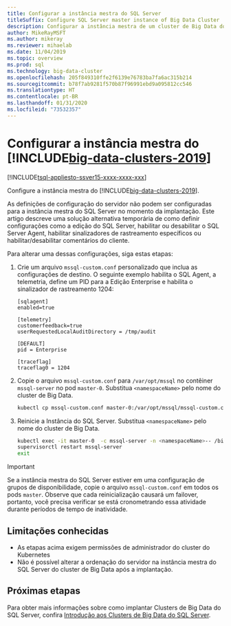 ```yaml
---
title: Configurar a instância mestra do SQL Server
titleSuffix: Configure SQL Server master instance of Big Data Cluster
description: Configurar a instância mestra de um cluster de Big Data do SQL Server
author: MikeRayMSFT
ms.author: mikeray
ms.reviewer: mihaelab
ms.date: 11/04/2019
ms.topic: overview
ms.prod: sql
ms.technology: big-data-cluster
ms.openlocfilehash: 205f849310ffe2f6139e76783ba7fa6ac315b214
ms.sourcegitcommit: b78f7ab9281f570b87f96991ebd9a095812cc546
ms.translationtype: HT
ms.contentlocale: pt-BR
ms.lasthandoff: 01/31/2020
ms.locfileid: "73532357"
---
```

# <a name="configure-master-instance-of-includebig-data-clusters-2019includesssbigdataclusters-ss-novermd"></a>Configurar a instância mestra do [!INCLUDE[big-data-clusters-2019](../includes/ssbigdataclusters-ss-nover.md)]

[!INCLUDE[tsql-appliesto-ssver15-xxxx-xxxx-xxx](../includes/tsql-appliesto-ssver15-xxxx-xxxx-xxx.md)]

Configure a instância mestra do [!INCLUDE[big-data-clusters-2019](../includes/ssbigdataclusters-ss-nover.md)].

As definições de configuração do servidor não podem ser configuradas para a instância mestra do SQL Server no momento da implantação. Este artigo descreve uma solução alternativa temporária de como definir configurações como a edição do SQL Server, habilitar ou desabilitar o SQL Server Agent, habilitar sinalizadores de rastreamento específicos ou habilitar/desabilitar comentários do cliente.

Para alterar uma dessas configurações, siga estas etapas:

1. Crie um arquivo `mssql-custom.conf` personalizado que inclua as configurações de destino. O seguinte exemplo habilita o SQL Agent, a telemetria, define um PID para a Edição Enterprise e habilita o sinalizador de rastreamento 1204:

   ```
   [sqlagent]
   enabled=true
   
   [telemetry]
   customerfeedback=true
   userRequestedLocalAuditDirectory = /tmp/audit

   [DEFAULT]
   pid = Enterprise

   [traceflag]
   traceflag0 = 1204
   ```

1. Copie o arquivo `mssql-custom.conf` para `/var/opt/mssql` no contêiner `mssql-server` no pod `master-0`. Substitua `<namespaceName>` pelo nome do cluster de Big Data.

   ```bash
   kubectl cp mssql-custom.conf master-0:/var/opt/mssql/mssql-custom.conf -c mssql-server -n <namespaceName>
   ```

1. Reinicie a Instância do SQL Server.  Substitua `<namespaceName>` pelo nome do cluster de Big Data.

   ```bash
   kubectl exec -it master-0  -c mssql-server -n <namespaceName>-- /bin/bash
   supervisorctl restart mssql-server
   exit
   ```

> [!IMPORTANT]
> Se a instância mestra do SQL Server estiver em uma configuração de grupos de disponibilidade, copie o arquivo `mssql-custom.conf` em todos os pods `master`. Observe que cada reinicialização causará um failover, portanto, você precisa verificar se está cronometrando essa atividade durante períodos de tempo de inatividade.

## <a name="known-limitations"></a>Limitações conhecidas

- As etapas acima exigem permissões de administrador do cluster do Kubernetes
- Não é possível alterar a ordenação do servidor na instância mestra do SQL Server do cluster de Big Data após a implantação.

## <a name="next-steps"></a>Próximas etapas

Para obter mais informações sobre como implantar Clusters de Big Data do SQL Server, confira [Introdução aos Clusters de Big Data do SQL Server](deploy-get-started.md).